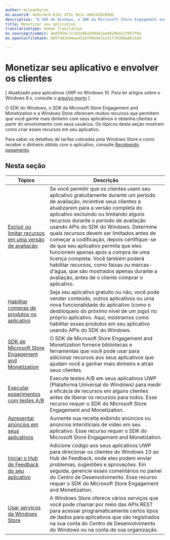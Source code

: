 ```yaml
---
author: mcleanbyron
ms.assetid: 4e8cc0c0-b14c-472c-9e1c-4601d10289d2
description: "O SDK do Windows, o SDK da Microsoft Store Engagement and Monetization e a Windows Store oferecem muitos recursos que permitem que você ganhe mais dinheiro com seus aplicativos e obtenha clientes a partir do envolvimento com seus usuários."
title: Monetizar seu aplicativo
translationtype: Human Translation
ms.sourcegitcommit: de85956c7c1d2a0ba509d61ee8928b412f057f8a
ms.openlocfilehash: 6d5f483b44ae4516f4969431e31f70388a66c5d9

---
```


# Monetizar seu aplicativo e envolver os clientes


\[ Atualizado para aplicativos UWP no Windows 10. Para ler artigos sobre o Windows 8.x, consulte o [arquivo morto](http://go.microsoft.com/fwlink/p/?linkid=619132) \]

O SDK do Windows, o SDK da Microsoft Store Engagement and Monetization e a Windows Store oferecem muitos recursos que permitem que você ganhe mais dinheiro com seus aplicativos e obtenha clientes a partir do envolvimento com seus usuários. Os tópicos desta seção mostram como criar esses recursos em seu aplicativo.

Para saber os detalhes de tarifas cobradas pela Windows Store e como receber o dinheiro obtido com o aplicativo, consulte [Recebendo pagamento](https://msdn.microsoft.com/library/windows/apps/mt148536).

## Nesta seção


| Tópico                                                                                                       | Descrição                 |
|-------------------------------------------------------------------------------------------------------------|-----------------------------|
| [Excluir ou limitar recursos em uma versão de avaliação](exclude-or-limit-features-in-a-trial-version-of-your-app.md) | Se você permitir que os clientes usem seu aplicativo gratuitamente durante um período de avaliação, incentive seus clientes a atualizarem para a versão completa do aplicativo excluindo ou limitando alguns recursos durante o período de avaliação usando APIs do SDK do Windows. Determine quais recursos devem ser limitados antes de começar a codificação, depois certifique-se de que seu aplicativo permita que eles funcionem apenas após a compra de uma licença completa. Você também poderá habilitar recursos, como faixas ou marcas-d'água, que são mostrados apenas durante a avaliação, antes de o cliente comprar o aplicativo. |
| [Habilitar compras de produtos no aplicativo](enable-in-app-product-purchases.md)                                       | Seja seu aplicativo gratuito ou não, você pode vender conteúdo, outros aplicativos ou uma nova funcionalidade do aplicativo (como o desbloqueio do próximo nível de um jogo) no próprio aplicativo. Aqui, mostramos como habilitar esses produtos em seu aplicativo usando APIs do SDK do Windows.    |
| [SDK de Microsoft Store Engagement and Monetization](monetize-your-app-with-the-microsoft-store-engagement-and-monetization-sdk.md)      | O SDK de Microsoft Store Engagement and Monetization fornece bibliotecas e ferramentas que você pode usar para adicionar recursos aos seus aplicativos que ajudam você a ganhar mais dinheiro e atrair seus clientes.   |
| [Executar experimentos com testes A/B](run-app-experiments-with-a-b-testing.md)      |   Execute testes A/B em seus aplicativos UWP (Plataforma Universal do Windows) para medir a eficácia de recursos em alguns clientes antes de liberar os recursos para todos. Esse recurso requer o SDK do Microsoft Store Engagement and Monetization.  |
| [Apresentar anúncios em seus aplicativos](display-ads-in-your-app.md)      |   Aumente sua receita exibindo anúncios ou anúncios intersticiais de vídeo em seu aplicativo. Esse recurso requer o SDK do Microsoft Store Engagement and Monetization.   |
| [Iniciar o Hub de Feedback do seu aplicativo](launch-feedback-hub-from-your-app.md)      |   Adicione código aos seus aplicativos UWP para direcionar os clientes do Windows 10 ao Hub de Feedback, onde eles podem enviar problemas, sugestões e aprovações. Em seguida, gerencie esses comentários no painel do Centro de Desenvolvimento. Esse recurso requer o SDK do Microsoft Store Engagement and Monetization.   |
| [Usar serviços da Windows Store](using-windows-store-services.md)                                    | A Windows Store oferece vários serviços que você pode chamar por meio das APIs REST para acessar programaticamente certos tipos de dados para aplicativos que são registrados na sua conta do Centro de Desenvolvimento do Windows ou na conta de sua organização.    |



<!--HONumber=Jun16_HO4-->


